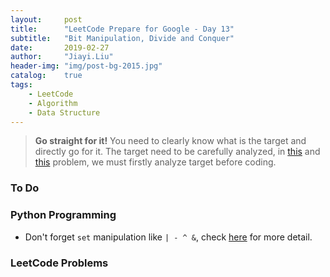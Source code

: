 ```yaml
---
layout:     post
title:      "LeetCode Prepare for Google - Day 13"
subtitle:   "Bit Manipulation, Divide and Conquer"
date:       2019-02-27
author:     "Jiayi.Liu"
header-img: "img/post-bg-2015.jpg"
catalog: 	true
tags:
    - LeetCode
    - Algorithm
    - Data Structure
---
```


> **Go straight for it!** You need to clearly know what is the target and directly go for it. The target need to be carefully analyzed, in [this](https://leetcode.com/problems/find-k-closest-elements/discuss/133604/Clean-O(logN)-solution-in-Python) and [this](https://www.geeksforgeeks.org/median-of-two-sorted-arrays/) problem, we must firstly analyze target before coding.

### To Do

### Python Programming
* Don't forget `set` manipulation like `| - ^ &`, check [here](https://www.geeksforgeeks.org/python-set-operations-union-intersection-difference-symmetric-difference/) for more detail.

### LeetCode Problems